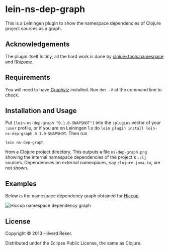 # lein-ns-dep-graph

This is a Leiningen plugin to show the namespace dependencies of Clojure project
sources as a graph.

## Acknowledgements

The plugin itself is tiny, all the hard work is done by
[clojure.tools.namespace](https://github.com/clojure/tools.namespace) and
[Rhizome](https://github.com/ztellman/rhizome).

## Requirements

You will need to have [Graphviz](http://www.graphviz.org/) installed. Run `dot
-V` at the command line to check.

## Installation and Usage

Put `[lein-ns-dep-graph "0.1.0-SNAPSHOT"]` into the `:plugins` vector of your
`:user` profile, or if you are on Leiningen 1.x do `lein plugin install
lein-ns-dep-graph 0.1.0-SNAPSHOT`. Then run

    lein ns-dep-graph

from a Clojure project directory. This outputs a file `ns-dep-graph.png` showing
the internal namespace dependencies of the project's `.clj` sources.
Dependencies on external namespaces, say `clojure.java.io`, are not shown.

## Examples

Below is the namespace dependency graph obtained for
[Hiccup](https://github.com/weavejester/hiccup).

![Hiccup namespace dependency graph](http://hilverd.github.com/lein-ns-dep-graph/img/hiccup.png)

## License

Copyright © 2013 Hilverd Reker.

Distributed under the Eclipse Public License, the same as Clojure.
